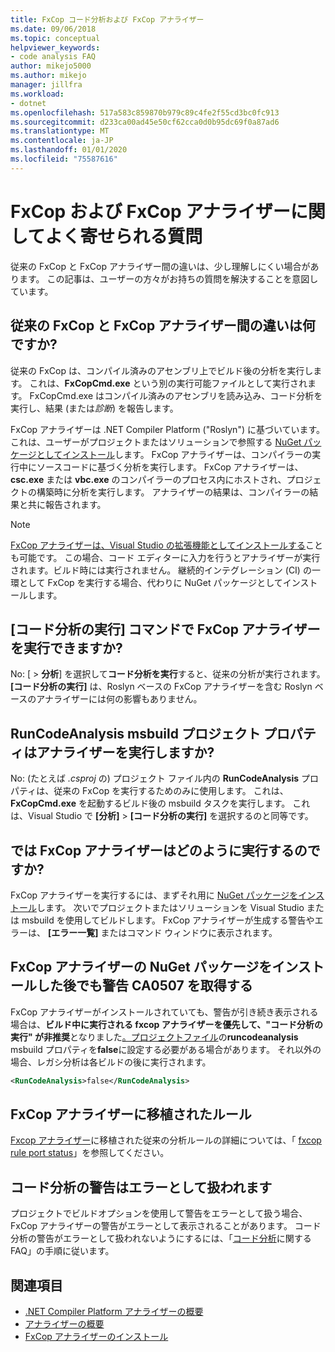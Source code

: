 ```yaml
---
title: FxCop コード分析および FxCop アナライザー
ms.date: 09/06/2018
ms.topic: conceptual
helpviewer_keywords:
- code analysis FAQ
author: mikejo5000
ms.author: mikejo
manager: jillfra
ms.workload:
- dotnet
ms.openlocfilehash: 517a583c859870b979c89c4fe2f55cd3bc0fc913
ms.sourcegitcommit: d233ca00ad45e50cf62cca0d0b95dc69f0a87ad6
ms.translationtype: MT
ms.contentlocale: ja-JP
ms.lasthandoff: 01/01/2020
ms.locfileid: "75587616"
---
```

# <a name="frequently-asked-questions-about-fxcop-and-fxcop-analyzers"></a>FxCop および FxCop アナライザーに関してよく寄せられる質問

従来の FxCop と FxCop アナライザー間の違いは、少し理解しにくい場合があります。 この記事は、ユーザーの方々がお持ちの質問を解決することを意図しています。

## <a name="whats-the-difference-between-legacy-fxcop-and-fxcop-analyzers"></a>従来の FxCop と FxCop アナライザー間の違いは何ですか?

従来の FxCop は、コンパイル済みのアセンブリ上でビルド後の分析を実行します。 これは、**FxCopCmd.exe** という別の実行可能ファイルとして実行されます。 FxCopCmd.exe はコンパイル済みのアセンブリを読み込み、コード分析を実行し、結果 (または*診断*) を報告します。

FxCop アナライザーは .NET Compiler Platform ("Roslyn") に基づいています。 これは、ユーザーがプロジェクトまたはソリューションで参照する [NuGet パッケージとしてインストール](install-fxcop-analyzers.md#nuget-package)します。 FxCop アナライザーは、コンパイラーの実行中にソースコードに基づく分析を実行します。 FxCop アナライザーは、**csc.exe** または **vbc.exe** のコンパイラーのプロセス内にホストされ、プロジェクトの構築時に分析を実行します。 アナライザーの結果は、コンパイラーの結果と共に報告されます。

> [!NOTE]
> [FxCop アナライザーは、Visual Studio の拡張機能としてインストールする](install-fxcop-analyzers.md#vsix)ことも可能です。 この場合、コード エディターに入力を行うとアナライザーが実行されます。ビルド時には実行されません。 継続的インテグレーション (CI) の一環として FxCop を実行する場合、代わりに NuGet パッケージとしてインストールします。

## <a name="does-the-run-code-analysis-command-run-fxcop-analyzers"></a>[コード分析の実行] コマンドで FxCop アナライザーを実行できますか?

No: [ > **分析**] を選択して**コード分析を実行**すると、従来の分析が実行されます。 **[コード分析の実行]** は、Roslyn ベースの FxCop アナライザーを含む Roslyn ベースのアナライザーには何の影響もありません。

## <a name="does-the-runcodeanalysis-msbuild-project-property-run-analyzers"></a>RunCodeAnalysis msbuild プロジェクト プロパティはアナライザーを実行しますか?

No: (たとえば *.csproj* の) プロジェクト ファイル内の **RunCodeAnalysis** プロパティは、従来の FxCop を実行するためのみに使用します。 これは、**FxCopCmd.exe** を起動するビルド後の msbuild タスクを実行します。 これは、Visual Studio で **[分析]**  >  **[コード分析の実行]** を選択するのと同等です。

## <a name="so-how-do-i-run-fxcop-analyzers-then"></a>では FxCop アナライザーはどのように実行するのですか?

FxCop アナライザーを実行するには、まずそれ用に [NuGet パッケージをインストール](install-fxcop-analyzers.md)します。 次いでプロジェクトまたはソリューションを Visual Studio または msbuild を使用してビルドします。 FxCop アナライザーが生成する警告やエラーは、 **[エラー一覧]** またはコマンド ウィンドウに表示されます。

## <a name="i-get-warning-ca0507-even-after-ive-installed-the-fxcop-analyzers-nuget-package"></a>FxCop アナライザーの NuGet パッケージをインストールした後でも警告 CA0507 を取得する

FxCop アナライザーがインストールされていても、警告が引き続き表示される場合は、**ビルド中に実行される fxcop アナライザーを優先して、"コード分析の実行" が非推奨**となりました[。プロジェクトファイル](../ide/solutions-and-projects-in-visual-studio.md#project-file)の**runcodeanalysis** msbuild プロパティを**false**に設定する必要がある場合があります。 それ以外の場合、レガシ分析は各ビルドの後に実行されます。

```xml
<RunCodeAnalysis>false</RunCodeAnalysis>
```

## <a name="which-rules-have-been-ported-to-fxcop-analyzers"></a>FxCop アナライザーに移植されたルール

[Fxcop アナライザー](install-fxcop-analyzers.md)に移植された従来の分析ルールの詳細については、「 [fxcop rule port status](fxcop-rule-port-status.md)」を参照してください。

## <a name="code-analysis-warnings-are-treated-as-errors"></a>コード分析の警告はエラーとして扱われます

プロジェクトでビルドオプションを使用して警告をエラーとして扱う場合、FxCop アナライザーの警告がエラーとして表示されることがあります。 コード分析の警告がエラーとして扱われないようにするには、「[コード分析](../code-quality/analyzers-faq.md#treat-warnings-as-errors)に関する FAQ」の手順に従います。

## <a name="see-also"></a>関連項目

- [.NET Compiler Platform アナライザーの概要](roslyn-analyzers-overview.md)
- [アナライザーの概要](fxcop-analyzers.yml)
- [FxCop アナライザーのインストール](install-fxcop-analyzers.md)
